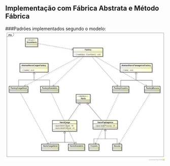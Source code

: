 ## Implementação com Fábrica Abstrata e Método Fábrica

###Padrões implementados segundo o modelo:
![](https://github.com/alitigeller/FabricaNavios/blob/master/DiagramFabricaNavio.jpg?raw=true)
